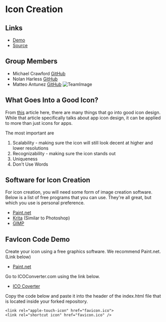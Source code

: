 # Icon Creation

## Links

- [Demo](https://michaelcrawford35.github.io/icon-creation/)
- [Source](https://github.com/michaelcrawford35/icon-creation)

## Group Members
- Michael Crawford [GitHub](https://github.com/michaelcrawford35 "Michael's GitHub")
- Nolan Harless [GitHub](https://github.com/nolanharless "Nolan's GitHub")
- Matteo Antunez [GitHub](https://github.com/matteoantunez "Matteo's GitHub")
![TeamImage](https://github.com/michaelcrawford35/icon-creation/raw/master/team3.jpg "Left to Right: Michael, Matteo, Nolan")

## What Goes Into a Good Icon?
From [this](https://www.smashingmagazine.com/2017/01/designing-better-app-icons/ "App Icons") article here, there are many things that go into good icon design. While that article specifically talks about app icon design, it can be applied to more than just icons for apps.

The most important are
1. Scalability - making sure the icon will still look decent at higher and lower resolutions
2. Recognizability - making sure the icon stands out
3. Uniqueness
4. Don't Use Words

## Software for Icon Creation
For icon creation, you will need some form of image creation software. Below is a list of free programs that you can use. They're all great, but which you use is personal preference.
- [Paint.net](https://www.getpaint.net/download.html "Paint.net download")
- [Krita](https://krita.org/en/download/krita-desktop/ "Krita Download") (Similar to Photoshop)
- [GIMP](https://www.gimp.org/downloads/ "GIMP Download")

## FavIcon Code Demo
Create your icon using a free graphics software. We recommend Paint.net. (Link below)
- [Paint.net](https://www.getpaint.net/download.html "Paint.net download")

Go to ICOConverter.com using the link below.
- [ICO Coverter](https://icoconvert.com/")

Copy the code below and paste it into the header of the index.html file that is located inside your forked repository.

```
<link rel="apple-touch-icon" href="favicon.ico">
<link rel="shortcut icon" href="favicon.ico" />
```


